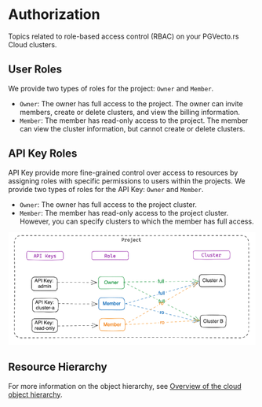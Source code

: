 # Authorization

Topics related to role-based access control (RBAC) on your PGVecto.rs Cloud clusters.

## User Roles

We provide two types of roles for the project: `Owner` and `Member`. 
- `Owner`: The owner has full access to the project. The owner can invite members, create or delete clusters, and view the billing information.
- `Member`: The member has read-only access to the project. The member can view the cluster information, but cannot create or delete clusters.

## API Key Roles

API Key provide more fine-grained control over access to resources by assigning roles with specific permissions to users within the projects. We provide two types of roles for the API Key: `Owner` and `Member`.
- `Owner`: The owner has full access to the project cluster.
- `Member`: The member has read-only access to the project cluster. However, you can specify clusters to which the member has full access.

![](../images/apikey-rbac.png)

## Resource Hierarchy

For more information on the object hierarchy, see [Overview of the cloud object hierarchy](./overview.md).


